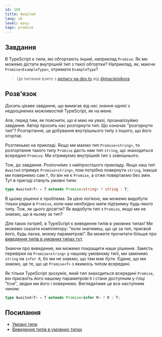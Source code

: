 ```yaml
---
id: 189
title: Awaited
lang: uk
level: easy
tags: promise
---
```


## Завдання

В TypeScript є типи, які обгортають інший, наприклад `Promise`.
Як ми можемо дістати внутрішній тип з такої обгортки?
Наприклад, як, маючи `Promise<ExampleType>`, отримати `ExampleType`?

> Це питання взято з [допису на dev.to](https://dev.to/macsikora/advanced-typescript-exercises-question-1-45k4) від [@maciejsikora](https://github.com/maciejsikora)

## Розв'язок

Досить цікаве завдання, що вимагає від нас знання однієї з недооцінених можливостей TypeScript, як на мене.

Але, перед тим, як пояснити, що я маю на увазі, проаналізуймо завдання.
Автор просить нас розгорнути тип.
Що означає "розгорнути тип"?
Розгортання, це добування внутрішнього типу з іншого, що його огортає.

Розгляньмо на прикладі.
Якщо ми маємо тип `Promise<string>`, то розгортання такого типу `Promise` дасть нам тип `string`, що знаходиться всередині `Promise`.
Ми отримуємо внутрішній тип з зовнішнього.

Тож, до завдання.
Розпочнімо з найпростішого прикладу.
Якщо наш тип `Awaited` отримує `Promise<string>`, пом потрібно повернути `string`, інакше ми повернемо сам `T`, бо він не є `Promise`, а отже повертаємо без змін.
Тут в пригоді стануть умовні типи:

```ts
type Awaited<T> = T extends Promise<string> ? string : T;
```

В цьому рішенні є проблема.
За цією логікою, ми можемо видобути тільки рядки в `Promise`, коли нам необхідно мати підтримку будь-якого типу.
Тож, як цього досягти?
Як видобути тип з `Promise`, якщо ми не знаємо, що в ньому за тип?

Для таких потреб, в TypeScript є виведення типів в умовних типах!
Ми можемо сказати компілятору: “коли знатимеш, що це за тип, присвой його, будь ласка, моєму параметрові”.
Ви можете прочитати більше про [виведення типів в умовних типах тут](https://www.typescriptlang.org/docs/handbook/release-notes/typescript-2-8.html#type-inference-in-conditional-types).

Знаючи про виведення, ми можемо покращити наше рішення.
Замість перевірки на `Promise<string>` у нашому умовному типі, ми замінимо `string` на `infer R`, бо ми не знаємо, що там має бути.
Єдине, що ми знаємо, це те, що це `Promise<T>` з якимось типом всередині.

Як тільки TypeScript зрозуміє, який тип знаходиться всередині `Promise`, він присвоїть його нашому параметрові `R` і стане доступним у гілці "true", звідки ми його і повернемо.
Виглядатиме це все наступним чином:

```ts
type Awaited<T> = T extends Promise<infer R> ? R : T;
```

## Посилання

- [Умовні типи](https://www.typescriptlang.org/docs/handbook/advanced-types.html#conditional-types)
- [Виведення типів в умовних типах](https://www.typescriptlang.org/docs/handbook/advanced-types.html#type-inference-in-conditional-types)
